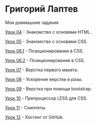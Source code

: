 

# Григорий Лаптев
Мои доммашние задания

[Урок 04](https://g-laptev.github.io/Lesson_04/ "Готово") - Знакомство с основами HTML.

[Урок 05](https://g-laptev.github.io/Lesson_04/ "Готово") - Знакомство с основами CSS.

[Урок 06.1](https://g-laptev.github.io/Lesson_06.1/ "Готово") - Позиционирование в CSS.

[Урок 06.2](https://g-laptev.github.io/Lesson_06.2/ "Готово") - Позиционирование в CSS.

[Урок 07](https://g-laptev.github.io/Lesson_07/ "Готово") - Верстка первого макета.

[Урок 08](https://g-laptev.github.io/Lesson_08/ "Готово") - Ускорение верстки в разы.

[Урок 09](https://g-laptev.github.io/Lesson_09/ "Готово") - Верстка при помощи bootstrap.

[Урок 10](https://g-laptev.github.io/Lesson_10/ "Готово") - Препроцессор LESS для CSS.

[Урок 11](https://g-laptev.github.io/Lesson_11/ "Готово") - Сниппеты.

[Урок 12](https://g-laptev.github.io/ "Готово") - Хостинг от GitHub.
